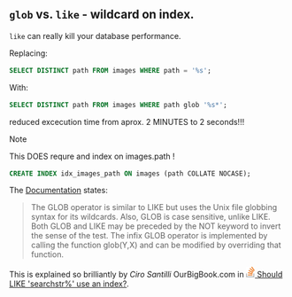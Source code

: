 
## `glob` vs. `like` - wildcard on index.

`like` can really kill your database performance.

Replacing:
```sql
SELECT DISTINCT path FROM images WHERE path = '%s';
```
With:
```sql
SELECT DISTINCT path FROM images WHERE path glob '%s*';
```
reduced excecution time from aprox. 2 MINUTES to 2 seconds!!!

> [!NOTE]
> This DOES requre and index on images.path !
> ```sql
> CREATE INDEX idx_images_path ON images (path COLLATE NOCASE);
> ```

The [Documentation](https://www.sqlite.org/lang_expr.html#glob) states:

> The GLOB operator is similar to LIKE but uses the Unix file globbing syntax for its wildcards. Also, GLOB is case sensitive, unlike LIKE. Both GLOB and LIKE may be preceded by the NOT keyword to invert the sense of the test. The infix GLOB operator is implemented by calling the function glob(Y,X) and can be modified by overriding that function.


This is explained so brilliantly by *Ciro Santilli* OurBigBook.com in [<img src="../logo-stackoverflow.icon.png" title="Link to Stackoverflow" width=16px height=auto> Should LIKE 'searchstr%' use an index?](https://stackoverflow.com/a/76512019).
